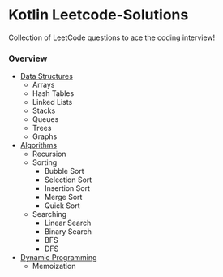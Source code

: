 # Kotlin Leetcode-Solutions
Collection of LeetCode questions to ace the coding interview!
### Overview
- [Data Structures](https://github.com/abdurakhmonoff/data-structures-and-algorithms-kotlin/tree/master/src/data_structures)
    - Arrays
    - Hash Tables
    - Linked Lists
    - Stacks
    - Queues
    - Trees
    - Graphs
- [Algorithms](https://github.com/abdurakhmonoff/data-structures-and-algorithms-kotlin/tree/master/src/algorithms)
    - Recursion
    - Sorting
        - Bubble Sort
        - Selection Sort
        - Insertion Sort
        - Merge Sort
        - Quick Sort
    - Searching
        - Linear Search
        - Binary Search
        - BFS
        - DFS
- [Dynamic Programming](https://github.com/abdurakhmonoff/data-structures-and-algorithms-kotlin/tree/master/src/dynamic_programming)
    - Memoization
